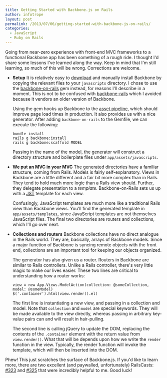 ```yaml
---
title: Getting Started with Backbone.js on Rails
author: infotrope
layout: post
permalink: /2013/07/06/getting-started-with-backbone-js-on-rails/
categories:
  - JavaScript
  - Ruby on Rails
---
```

Going from near-zero experience with front-end MVC frameworks to a functional Backbone app has been something of a rough ride. I thought I'd share some lessons I've learned along the way. Keep in mind that I'm still learning, so much of this will be wrong. Corrections are welcome.

*   **Setup** It is relatively easy to [download][1] and manually install Backbone by copying the relevant files to your `javascripts` directory. I chose to use the [backbone-on-rails][2] gem instead, for reasons I'll describe in a moment. This is not to be confused with [backbone-rails][3] which I avoided because it vendors an older version of Backbone.
    
    Using the gem hooks up Backbone to the [asset pipeline][4], which should improve page load times in production. It also provides us with a nice generator. After adding `backbone-on-rails` to the Gemfile, we can execute the following:
    
        bundle install
        rails g backbone:install
        rails g backbone:scaffold MODEL
        
    
    Passing in the name of the model, the generator will construct a directory structure and boilerplate files under `app/assets/javascripts`.

*   **We put an MVC in your MVC** The generated directories have a familiar structure, coming from Rails. Models is fairly self-explanatory. Views in Backbone are a little different and a fair bit more complex than in Rails. They tend to hold much more logic than a Rails view should. Further, they delegate presentation to a *template*. Backbone-on-Rails sets us up with a [JST][5] template for each view.
    
    Confusingly, JavaScript templates are much more like a traditional Rails view than Backbone views. You'll find the generated template in `app/assets/templates`, since JavaScript templates are not themselves JavaScript files. The final two directories are routers and collections, which I'll go over next.

*   **Collections and routers** Backbone collections have no direct analogue in the Rails world. They are, basically, arrays of Backbone models. Since a major function of Backbone is syncing remote objects with the front end, collections are an important tool for keeping our objects organized.
    
    The generator has also given us a router. Routers in Backbone are similar to Rails controllers. Unlike a Rails controller, there's very little magic to make our lives easier. These two lines are critical to understanding how a router works:
    
        view = new App.Views.ModelAction(collection: @someCollection, model: @someModel)
        $('.container').html(view.render().el)
        
    
    The first line is instantiating a new view, and passing in a collection and model. Note that `collection` and `model` are special keywords. They will be made available to the view directly, whereas passing in arbitrary key-value pairs can and will result in hair-pulling.
    
    The second line is calling jQuery to update the DOM, replacing the contents of the `.container` element with the return value from `view.render()`. What that will be depends upon how we write the `render` function in the view. Typically, the render function will invoke the template, which will then be inserted into the DOM.

Phew! This just scratches the surface of Backbone.js. If you'd like to learn more, there are two excellent (and paywalled, unfortunately) RailsCasts: [#323][6] and [#325][7] that were incredibly helpful to me. Good luck!

[1]: http://backbonejs.org/
[2]: https://github.com/meleyal/backbone-on-rails
[3]: https://github.com/codebrew/backbone-rails
[4]: http://guides.rubyonrails.org/asset_pipeline.html
[5]: https://code.google.com/p/trimpath/wiki/JavaScriptTemplates
[6]: http://railscasts.com/episodes/323-backbone-on-rails-part-1
[7]: http://railscasts.com/episodes/325-backbone-on-rails-part-2
